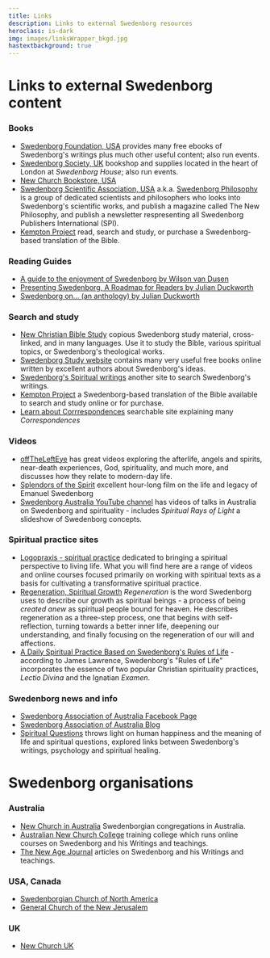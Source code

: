 ```yaml
---
title: Links
description: Links to external Swedenborg resources
heroclass: is-dark
img: images/linksWrapper_bkgd.jpg
hastextbackground: true
---
```


# Links to external Swedenborg content

### Books

- [Swedenborg Foundation, USA](http://www.swedenborg.com) provides many free ebooks of Swedenborg's writings plus much other useful content; also run events.
- [Swedenborg Society, UK](http://www.swedenborg.org.uk) bookshop and supplies located in the heart of London at _Swedenborg House_; also run events.
- [New Church Bookstore, USA](https://www.newchurchbooks.com)
- [Swedenborg Scientific Association, USA](http://www.newphilosophyonline.org) a.k.a. [Swedenborg Philosophy](http://www.newphilosophyonline.org) is a group of dedicated scientists and philosophers who looks into Swedenborg's scientific works, and publish a magazine called The New Philosophy, and publish a newsletter respresenting all Swedenborg Publishers International (SPI).
- [Kempton Project](http://www.kemptonproject.org) read, search and study, or purchase a Swedenborg-based translation of the Bible.

### Reading Guides

- [A guide to the enjoyment of Swedenborg by Wilson van Dusen](https://static.swedenborg.com.au/pdf/books/guidetoenjoyingswedenborg.pdf)
- [Presenting Swedenborg, A Roadmap for Readers by Julian Duckworth](https://static.swedenborg.com.au/pdf/books/presentingswedenborg.pdf)
- [Swedenborg on... (an anthology) by Julian Duckworth](https://static.swedenborg.com.au/pdf/books/SwedenborgOnAnthology.pdf)

### Search and study

- [New Christian Bible Study](https://newchristianbiblestudy.org/advanced-search) copious Swedenborg study material, cross-linked, and in many languages. Use it to study the Bible, various spiritual topics, or Swedenborg's theological works.
- [Swedenborg Study website](http://www.swedenborgstudy.com/websites.htm) contains many very useful free books online written by excellent authors about Swedenborg's ideas.
- [Swedenborg's Spiritual writings](http://www.heavenlydoctrines.org/dtSearch.html) another site to search Swedenborg's writings.
- [Kempton Project](http://www.kemptonproject.org) a Swedenborg-based translation of the Bible available to search and study online or for purchase.
- [Learn about Corrrespondences](http://www.scienceofcorrespondences.com) searchable site explaining many _Correspondences_

### Videos

- [offTheLeftEye](https://offthelefteye.com) has great videos exploring the afterlife, angels and spirits, near-death experiences, God, spirituality, and much more, and discusses how they relate to modern-day life.
- [Splendors of the Spirit](https://www.youtube.com/watch?v=RdzeFKh9_D4) excellent hour-long film on the life and legacy of Emanuel Swedenborg
- [Swedenborg Australia YouTube channel](https://www.youtube.com/channel/UC_YRMrzGHVbP23SQAXYK8lQ) has videos of talks in Australia on Swedenborg and spirituality - includes _Spiritual Rays of Light_ a slideshow of Swedenborg concepts.

### Spiritual practice sites

- [Logopraxis - spiritual practice](http://logopraxis.online) dedicated to bringing a spiritual perspective to living life. What you will find here are a range of videos and online courses focused primarily on working with spiritual texts as a basis for cultivating a transformative spiritual practice.
- [Regeneration, Spiritual Growth](http://www.swedenborg.com/emanuel-swedenborg/explore/regeneration) _Regeneration_ is the word Swedenborg uses to describe our growth as spiritual beings - a process of being _created anew_ as spiritual people bound for heaven. He describes regeneration as a three-step process, one that begins with self-reflection, turning towards a better inner life, deepening our understanding, and finally focusing on the regeneration of our will and affections.
- [A Daily Spiritual Practice Based on Swedenborg's Rules of Life](https://swedenborg.com/daily-spiritual-practice-based-swedenborgs-rules-life) - according to James Lawrence, Swedenborg's "Rules of Life" incorporates the essence of two popular Christian spirituality practices, _Lectio Divina_ and the Ignatian _Examen_.

### Swedenborg news and info

- [Swedenborg Association of Australia Facebook Page](https://www.facebook.com/pages/Swedenborg-Association-of-Australia/104862382911851)
- [Swedenborg Association of Australia Blog](http://swedenborgaustralia.blogspot.com)
- [Spiritual Questions](http://spiritualquestions.org.uk) throws light on human happiness and the meaning of life and spiritual questions, explored links between Swedenborg's writings, psychology and spiritual healing.

# Swedenborg organisations

### Australia

- [New Church in Australia](http://www.newchurch.net.au) Swedenborgian congregations in Australia.
- [Australian New Church College](http://anccollege.org) training college which runs online courses on Swedenborg and his Writings and teachings.
- [The New Age Journal](http://thenewage.net.au) articles on Swedenborg and his Writings and teachings.

### USA, Canada

- [Swedenborgian Church of North America](http://www.swedenborg.org)
- [General Church of the New Jerusalem](http://www.newchurch.org)

### UK

- [New Church UK](https://newchurch.org.uk)